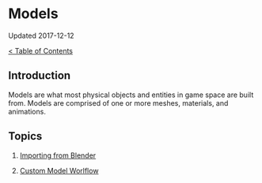 # Models

Updated 2017-12-12

[< Table of Contents][0]

## Introduction

Models are what most physical objects and entities in game space are built from. Models are comprised of one or more meshes, materials, and animations.

## Topics

1. [Importing from Blender][1]

2. [Custom Model Worlflow][2]

[0]: ../README.md
[1]: importing_from_blender.md
[2]: custom_model_workflow.md
[3]: filename.md
[4]: filename.md
[5]: filename.md
[6]: filename.md
[7]: filename.md
[8]: filename.md
